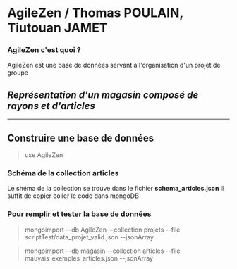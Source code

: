 # AgileZen / Thomas POULAIN, Tiutouan JAMET

### AgileZen c'est quoi ?

AgileZen est une base de données servant à l'organisation d'un projet de groupe

*Représentation d'un magasin composé de rayons et d'articles*
---

---
## Construire une base de données
> use AgileZen
### Schéma de la collection articles
Le shéma de la collection se trouve dans le fichier **schema_articles.json**
il suffit de copier coller le code dans mongoDB

### Pour remplir et tester la base de données
> mongoimport --db AgileZen --collection projets --file scriptTest/data_projet_valid.json --jsonArray 

> mongoimport --db magasin --collection articles --file mauvais_exemples_articles.json --jsonArray

